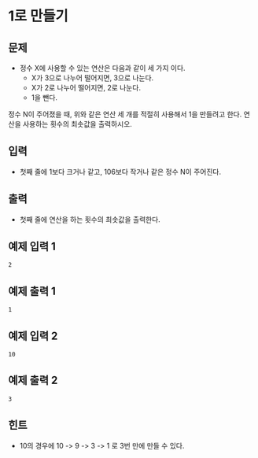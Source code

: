 # 1로 만들기
 

## 문제
- 정수 X에 사용할 수 있는 연산은 다음과 같이 세 가지 이다.
  - X가 3으로 나누어 떨어지면, 3으로 나눈다.
  - X가 2로 나누어 떨어지면, 2로 나눈다.
  - 1을 뺀다.
  
정수 N이 주어졌을 때, 위와 같은 연산 세 개를 적절히 사용해서 1을 만들려고 한다. 연산을 사용하는 횟수의 최솟값을 출력하시오.

## 입력
- 첫째 줄에 1보다 크거나 같고, 106보다 작거나 같은 정수 N이 주어진다.

## 출력
- 첫째 줄에 연산을 하는 횟수의 최솟값을 출력한다.

## 예제 입력 1
```
2
```
## 예제 출력 1
```
1
```

## 예제 입력 2
```
10
```
## 예제 출력 2
```
3
```

## 힌트
- 10의 경우에 10 -> 9 -> 3 -> 1 로 3번 만에 만들 수 있다.
